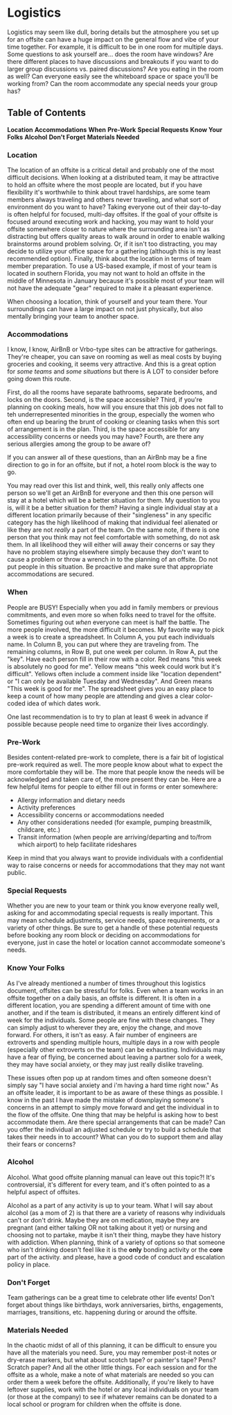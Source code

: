 # Logistics 

Logistics may seem like dull, boring details but the atmosphere you set up for an offsite can have a huge impact on the general flow and vibe of your time together. For example, it is difficult to be in one room for multiple days. Some questions to ask yourself are... does the room have windows? Are there different places to have discussions and breakouts if you want to do larger group discussions vs. paired discussions? Are you eating in the room as well? Can everyone easily see the whiteboard space or space you'll be working from? Can the room accommodate any special needs your group has?

## Table of Contents
**Location**
**Accommodations**
**When**
**Pre-Work**
**Special Requests**
**Know Your Folks**
**Alcohol**
**Don't Forget**
**Materials Needed**


### Location
The location of an offsite is a critical detail and probably one of the most difficult decisions. When looking at a distributed team, it may be attractive to hold an offsite where the most people are located, but if you have flexibility it's worthwhile to think about travel hardships, are some team members always traveling and others never traveling, and what sort of environment do you want to have? Taking everyone out of their day-to-day is often helpful for focused, multi-day offsites. If the goal of your offsite is focused around executing work and hacking, you may want to hold your offsite somewhere closer to nature where the surrounding area isn't as distracting but offers quality areas to walk around in order to enable walking brainstorms around problem solving. Or, if it isn't too distracting, you may decide to utilize your office space for a gathering (although this is my least recommended option). Finally, think about the location in terms of team member preparation. To use a US-based example, if most of your team is located in southern Florida, you may not want to hold an offsite in the middle of Minnesota in January because it's possible most of your team will not have the adequate "gear" required to make it a pleasant experience.

When choosing a location, think of yourself and your team there. Your surroundings can have a large impact on not just physically, but also mentally bringing your team to another space.

### Accommodations
I know, I know, AirBnB or Vrbo-type sites can be attractive for gatherings. They're cheaper, you can save on rooming as well as meal costs by buying groceries and cooking, it seems very attractive. And this is a great option for _some teams_ and _some situations_ but there is A LOT to consider before going down this route.

First, do all the rooms have separate bathrooms, separate bedrooms, and locks on the doors.
Second, is the space accessible? Third, if you're planning on cooking meals, how will you ensure that this job does not fall to teh underrepresented minorities in the group, especially the women who often end up bearing the brunt of cooking or cleaning tasks when this sort of arrangement is in the plan. Third, is the space accessible for any  accessibility concerns or needs you may have? Fourth, are there any serious allergies among the group to be aware of?

If you can answer all of these questions, than an AirBnb may be a fine direction to go in for an offsite, but if not, a hotel room block is the way to go.

You may read over this list and think, well, this really only affects one person so we'll get an AirBnB for everyone and then this one person will stay at a hotel which will be a better situation for them. My question to you is, will it be a better situation for them? Having a single individual stay at a different location primarily because of their "singleness" in any specific category has the high likelihood of making that individual feel alienated or like they are not _really_ a part of the team. On the same note, if there is one person that you think may not feel comfortable with something, do not ask them. In all likelihood they will either will away their concerns or say they have no problem staying elsewhere simply because they don't want to cause a problem or throw a wrench in to the planning of an offsite. Do not put people in this situation. Be proactive and make sure that appropriate accommodations are secured.

### When
People are BUSY! Especially when you add in family members or previous commitments, and even more so when folks need to travel for the offsite. Sometimes figuring out _when_ everyone can meet is half the battle. The more people involved, the more difficult it becomes. My favorite way to pick a week is to create a spreadsheet. In Column A, you put each individuals name. In Column B, you can put where they are traveling from. The remaining columns, in Row B, put one week per column. In Row A, put the "key". Have each person fill in their row with a color. Red means "this week is absolutely no good for me". Yellow means "this week could work but it's difficult". Yellows often include a comment inside like "location dependent" or "I can only be available Tuesday and Wednesday". And Green means "This week is good for me". The spreadsheet gives you an easy place to keep a count of how many people are attending and gives a clear color-coded idea of which dates work.

One last recommendation is to try to plan at least 6 week in advance if possible because people need time to organize their lives accordingly. 

### Pre-Work
Besides content-related pre-work to complete, there is a fair bit of logistical pre-work required as well. The more people know about what to expect the more comfortable they will be. The more that people know the needs will be acknowledged and taken care of, the more present they can be. Here are a few helpful items for people to either fill out in forms or enter somewhere:
- Allergy information and dietary needs
- Activity preferences
- Accessibility concerns or accommodations needed
- Any other considerations needed (for example, pumping breastmilk, childcare, etc.)
- Transit information (when people are arriving/departing and to/from which airport) to help facilitate rideshares

Keep in mind that you always want to provide individuals with a confidential way to raise concerns or needs for accommodations that they may not want public.

### Special Requests
Whether you are new to your team or think you know everyone really well, asking for and accommodating special requests is really important. This may mean schedule adjustments, service needs, space requirements, or a variety of other things. Be sure to get a handle of these potential requests before booking any room block or deciding on accommodations for everyone, just in case the hotel or location cannot accommodate someone's needs.

### Know Your Folks
As I've already mentioned a number of times throughout this logistics document, offsites can be stressful for folks. Even when a team works in an offsite together on a daily basis, an offsite is different. It is often in a different location, you are spending a different amount of time with one another, and if the team is distributed, it means an entirely different kind of week for the individuals. Some people are fine with these changes. They can simply adjust to wherever they are, enjoy the change, and move forward. For others, it isn't as easy. A fair number of engineers are extroverts and spending multiple hours, multiple days in a row with people (especially other extroverts on the team) can be exhausting. Individuals may have a fear of flying, be concerned about leaving a partner solo for a week, they may have social anxiety, or they may just really dislike traveling.

These issues often pop up at random times and often someone doesn't simply say "I have social anxiety and i'm having a hard time right now." As an offsite leader, it is important to be as aware of these things as possible. I know in the past I have made the mistake of downplaying someone's concerns in an attempt to simply move forward and get the individual in to the flow of the offsite. One thing that may be helpful is asking how to best accommodate them. Are there special arrangements that can be made? Can you offer the individual an adjusted schedule or try to build a schedule that takes their needs in to account?  What can you do to support them and allay their fears or concerns?

### Alcohol
Alcohol. What good offsite planning manual can leave out this topic?! It's controversial, it's different for every team, and it's often pointed to as a helpful aspect of offsites.

Alcohol as a part of any activity is up to your team. What I will say about alcohol (as a mom of 2) is that there are a variety of reasons why individuals can't or don't drink. Maybe they are on medication, maybe they are pregnant (and either talking OR not talking about it yet) or nursing and choosing not to partake, maybe it isn't their thing, maybe they have history with addiction. When planning, think of a variety of options so that someone who isn't drinking doesn't feel like it is the **only** bonding activity or the **core** part of the activity. and please, have a good code of conduct and escalation policy in place.

### Don't Forget
Team gatherings can be a great time to celebrate other life events! Don't forget about things like birthdays, work anniversaries, births, engagements, marriages, transitions, etc. happening during or around the offsite.

### Materials Needed
In the chaotic midst of all of this planning, it can be difficult to ensure you have all the materials you need. Sure, you may remember post-it notes or dry-erase markers, but what about scotch tape? or painter's tape? Pens? Scratch paper? And all the other little things. For each session and for the offsite as a whole, make a note of what materials are needed so you can order them a week before the offsite. Additionally, if you're likely to have leftover supplies, work with the hotel or any local individuals on your team (or those at the company) to see if whatever remains can be donated to a local school or program for children when the offsite is done.
